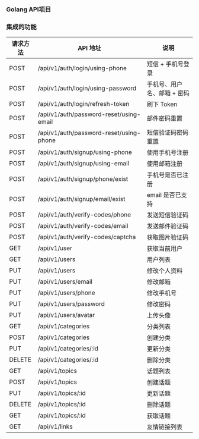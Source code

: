 ### Golang API项目

### 集成的功能
| **请求方法** | **API 地址** | **说明** |
| --- | --- | --- |
| POST | /api/v1/auth/login/using-phone | 短信 + 手机号登录 |
| POST | /api/v1/auth/login/using-password | 手机号、用户名、邮箱 + 密码 |
| POST | /api/v1/auth/login/refresh-token | 刷下 Token |
| POST | /api/v1/auth/password-reset/using-email | 邮件密码重置 |
| POST | /api/v1/auth/password-reset/using-phone | 短信验证码密码重置 |
| POST | /api/v1/auth/signup/using-phone | 使用手机号注册 |
| POST | /api/v1/auth/signup/using-email | 使用邮箱注册 |
| POST | /api/v1/auth/signup/phone/exist | 手机号是否已注册 |
| POST | /api/v1/auth/signup/email/exist | email 是否已支持 |
| POST | /api/v1/auth/verify-codes/phone | 发送短信验证码 |
| POST | /api/v1/auth/verify-codes/email | 发送邮件验证码 |
| POST | /api/v1/auth/verify-codes/captcha | 获取图片验证码 |
| GET | /api/v1/user | 获取当前用户 |
| GET | /api/v1/users | 用户列表 |
| PUT | /api/v1/users | 修改个人资料 |
| PUT | /api/v1/users/email | 修改邮箱 |
| PUT | /api/v1/users/phone | 修改手机号 |
| PUT | /api/v1/users/password | 修改密码 |
| PUT | /api/v1/users/avatar | 上传头像 |
| GET | /api/v1/categories | 分类列表 |
| POST | /api/v1/categories | 创建分类 |
| PUT | /api/v1/categories/:id | 更新分类 |
| DELETE | /api/v1/categories/:id | 删除分类 |
| GET | /api/v1/topics | 话题列表 |
| POST | /api/v1/topics | 创建话题 |
| PUT | /api/v1/topics/:id | 更新话题 |
| DELETE | /api/v1/topics/:id | 删除话题 |
| GET | /api/v1/topics/:id | 获取话题 |
| GET | /api/v1/links | 友情链接列表 |


